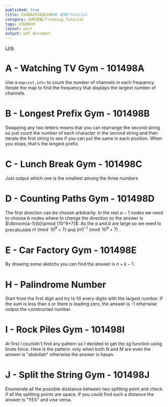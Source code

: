 ```yaml
---
published: true
title: CUGBACM18级训练#8 题解/Tutorial
category: 训练题解/Training Tutorial
tags: CUGBACM
layout: post
output: pdf_document
---
```

[Link](https://codeforces.com/gym/101498/problems)
<!-- more -->
# A - Watching TV Gym - 101498A 

Use a `map<int,int>` to count the number of channels in each frequency. Iterate the map to find the frequency that displays the largest number of channels.

# B - Longest Prefix Gym - 101498B 

Swapping any two letters means that you can rearrange the second string so just count the number of each character in the second string and then iterate the first string to see if you can put the same in each position. When you stops, that's the longest prefix.

# C - Lunch Break Gym - 101498C 

Just output which one is the smallest among the three numbers

# D - Counting Paths Gym - 101498D 

The first direction can be chosen arbitrarily. In the rest $a-1$ nodes we need to choose $b$ nodes where to change the direction so the answer is $\dbinom{a-1}{b}\pmod {10^9+7}$. As the $a$ and $b$ are large so we need to precalculate $n!\pmod {10^9+7}$ and $(n!)^{-1}\pmod {10^9+7}$ .

# E - Car Factory Gym - 101498E 

By drawing some sketchs you can find the answer is $n+k-1$.

# H - Palindrome Number 

Start from the first digit and try to fill every digits with the largest number. If the sum is less than $s$ or there is leading zero, the answer is -1 otherwise output the constructed number.

# I - Rock Piles Gym - 101498I 

At first I counldn't find any pattern so I decided to get the sg function using brute force. Here is the pattern: only when both $N$ and $M$ are even the answer is "abdullah" otherwise the answer is hasan.

# J - Split the String Gym - 101498J 

Enumerate all the possible disstance between two splitting point and check if all the splitting points are space. If you could find such a distance the answer is "YES" and vise versa.
